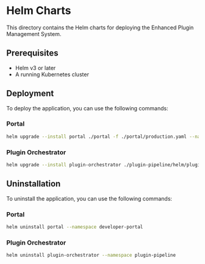 
# Helm Charts

This directory contains the Helm charts for deploying the Enhanced Plugin Management System.

## Prerequisites

- Helm v3 or later
- A running Kubernetes cluster

## Deployment

To deploy the application, you can use the following commands:

### Portal

```bash
helm upgrade --install portal ./portal -f ./portal/production.yaml --namespace developer-portal --create-namespace
```

### Plugin Orchestrator

```bash
helm upgrade --install plugin-orchestrator ./plugin-pipeline/helm/plugin-orchestrator -f ./plugin-pipeline/helm/plugin-orchestrator/production.yaml --namespace plugin-pipeline --create-namespace
```

## Uninstallation

To uninstall the application, you can use the following commands:

### Portal

```bash
helm uninstall portal --namespace developer-portal
```

### Plugin Orchestrator

```bash
helm uninstall plugin-orchestrator --namespace plugin-pipeline
```
